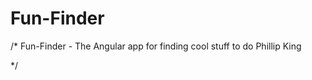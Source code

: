 Fun-Finder
==========
/*
	Fun-Finder - The Angular app for finding cool stuff to do 
	Phillip King
	
*/
